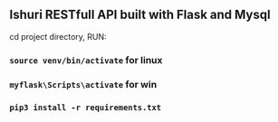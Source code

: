 ## Ishuri RESTfull API built with Flask and Mysql

cd project directory, RUN:

### `source venv/bin/activate` for linux
### `myflask\Scripts\activate` for win

### `pip3 install -r requirements.txt`
